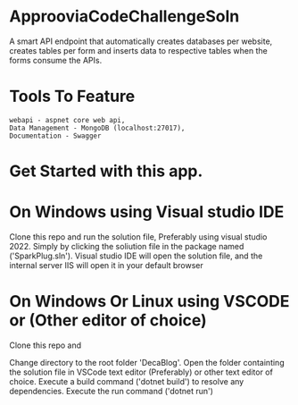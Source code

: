 # ApprooviaCodeChallengeSoln
A smart API endpoint that automatically creates databases per website, creates tables per form and inserts data to respective tables when the forms consume the APIs.

# Tools To Feature
	webapi - aspnet core web api,
	Data Management - MongoDB (localhost:27017),
	Documentation - Swagger

# Get Started with this app.
# On Windows using Visual studio IDE

Clone this repo and run the solution file, Preferably using visual studio 2022. Simply by clicking the soliution file in the package named ('SparkPlug.sln'). Visual studio IDE will open the solution file, and the internal server IIS will open it in your default browser

# On Windows Or Linux using VSCODE or (Other editor of choice)

Clone this repo and

Change directory to the root folder 'DecaBlog'. Open the folder containting the solution file in VSCode text editor (Preferably) or other text editor of choice. Execute a build command ('dotnet build') to resolve any dependencies. Execute the run command ('dotnet run')
